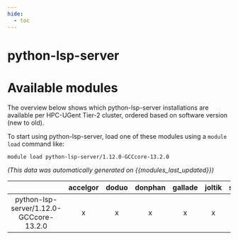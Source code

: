 ```yaml
---
hide:
  - toc
---
```


python-lsp-server
=================

# Available modules


The overview below shows which python-lsp-server installations are available per HPC-UGent Tier-2 cluster, ordered based on software version (new to old).

To start using python-lsp-server, load one of these modules using a `module load` command like:

```shell
module load python-lsp-server/1.12.0-GCCcore-13.2.0
```

*(This data was automatically generated on {{modules_last_updated}})*  

| |accelgor|doduo|donphan|gallade|joltik|shinx|skitty|
| :---: | :---: | :---: | :---: | :---: | :---: | :---: | :---: |
|python-lsp-server/1.12.0-GCCcore-13.2.0|x|x|x|x|x|x|x|
